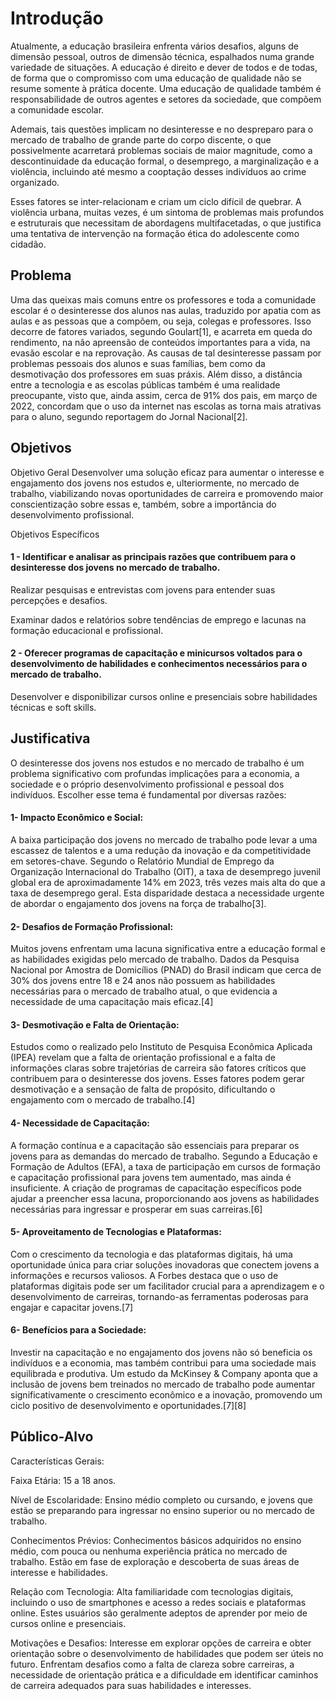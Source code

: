 # Introdução

Atualmente, a educação brasileira enfrenta vários desafios, alguns de dimensão pessoal, outros de dimensão técnica, espalhados numa grande variedade de situações. A educação é direito e dever de todos e de todas, de forma que o compromisso com uma educação de qualidade não se resume somente à prática docente. Uma educação de qualidade também é responsabilidade de outros agentes e setores da sociedade, que compõem a comunidade escolar.

Ademais, tais questões implicam no desinteresse e no despreparo para o mercado de trabalho de grande parte do corpo discente, o que possivelmente acarretará problemas sociais de maior magnitude, como a descontinuidade da educação formal, o desemprego, a marginalização e a violência, incluindo até mesmo a cooptação desses indivíduos ao crime organizado. 

Esses fatores se inter-relacionam e criam um ciclo difícil de quebrar. A violência urbana, muitas vezes, é um sintoma de problemas mais profundos e estruturais que necessitam de abordagens multifacetadas, o que justifica uma tentativa de intervenção na formação ética do adolescente como cidadão.

## Problema

Uma das queixas mais comuns entre os professores e toda a comunidade escolar é o desinteresse dos alunos nas aulas, traduzido por apatia com as aulas e as pessoas que a compõem, ou seja, colegas e professores. Isso decorre de fatores variados, segundo Goulart[1], e acarreta em queda do rendimento, na não apreensão de conteúdos importantes para a vida, na evasão escolar e na reprovação.
As causas de tal desinteresse passam por problemas pessoais dos alunos e suas famílias, bem como da desmotivação dos professores em suas práxis. Além disso, a distância entre a tecnologia e as escolas públicas também é uma realidade preocupante, visto que, ainda assim, cerca de 91% dos pais, em março de 2022, concordam que o uso da internet nas escolas as torna mais atrativas para o aluno, segundo reportagem do Jornal Nacional[2].

## Objetivos

Objetivo Geral
Desenvolver uma solução eficaz para aumentar o interesse e engajamento dos jovens nos estudos e, ulteriormente, no mercado de trabalho, viabilizando novas oportunidades de carreira e promovendo maior conscientização sobre essas e, também, sobre a importância do desenvolvimento profissional.

Objetivos Específicos

#### 1 - Identificar e analisar as principais razões que contribuem para o desinteresse dos jovens no mercado de trabalho.

Realizar pesquisas e entrevistas com jovens para entender suas percepções e desafios.
    
Examinar dados e relatórios sobre tendências de emprego e lacunas na formação educacional e profissional.
    
#### 2 - Oferecer programas de capacitação e minicursos voltados para o desenvolvimento de habilidades e conhecimentos necessários para o mercado de trabalho.

Desenvolver e disponibilizar cursos online e presenciais sobre habilidades técnicas e soft skills.
    

## Justificativa

O desinteresse dos jovens nos estudos e no mercado de trabalho é um problema significativo com profundas implicações para a economia, a sociedade e o próprio desenvolvimento profissional e pessoal dos indivíduos. Escolher esse tema é fundamental por diversas razões:

#### 1- Impacto Econômico e Social:

A baixa participação dos jovens no mercado de trabalho pode levar a uma escassez de talentos e a uma redução da inovação e da competitividade em setores-chave. Segundo o Relatório Mundial de Emprego da Organização Internacional do Trabalho (OIT), a taxa de desemprego juvenil global era de aproximadamente 14% em 2023, três vezes mais alta do que a taxa de desemprego geral. Esta disparidade destaca a necessidade urgente de abordar o engajamento dos jovens na força de trabalho[3].

#### 2- Desafios de Formação Profissional:

Muitos jovens enfrentam uma lacuna significativa entre a educação formal e as habilidades exigidas pelo mercado de trabalho. Dados da Pesquisa Nacional por Amostra de Domicílios (PNAD) do Brasil indicam que cerca de 30% dos jovens entre 18 e 24 anos não possuem as habilidades necessárias para o mercado de trabalho atual, o que evidencia a necessidade de uma capacitação mais eficaz.[4]

#### 3- Desmotivação e Falta de Orientação:

Estudos como o realizado pelo Instituto de Pesquisa Econômica Aplicada (IPEA) revelam que a falta de orientação profissional e a falta de informações claras sobre trajetórias de carreira são fatores críticos que contribuem para o desinteresse dos jovens. Esses fatores podem gerar desmotivação e a sensação de falta de propósito, dificultando o engajamento com o mercado de trabalho.[4]

#### 4- Necessidade de Capacitação:

A formação contínua e a capacitação são essenciais para preparar os jovens para as demandas do mercado de trabalho. Segundo a Educação e Formação de Adultos (EFA), a taxa de participação em cursos de formação e capacitação profissional para jovens tem aumentado, mas ainda é insuficiente. A criação de programas de capacitação específicos pode ajudar a preencher essa lacuna, proporcionando aos jovens as habilidades necessárias para ingressar e prosperar em suas carreiras.[6]

#### 5- Aproveitamento de Tecnologias e Plataformas:

Com o crescimento da tecnologia e das plataformas digitais, há uma oportunidade única para criar soluções inovadoras que conectem jovens a informações e recursos valiosos. A Forbes destaca que o uso de plataformas digitais pode ser um facilitador crucial para a aprendizagem e o desenvolvimento de carreiras, tornando-as ferramentas poderosas para engajar e capacitar jovens.[7]

#### 6- Benefícios para a Sociedade:

Investir na capacitação e no engajamento dos jovens não só beneficia os indivíduos e a economia, mas também contribui para uma sociedade mais equilibrada e produtiva. Um estudo da McKinsey & Company aponta que a inclusão de jovens bem treinados no mercado de trabalho pode aumentar significativamente o crescimento econômico e a inovação, promovendo um ciclo positivo de desenvolvimento e oportunidades.[7][8]

## Público-Alvo

Características Gerais:

Faixa Etária: 15 a 18 anos.

Nível de Escolaridade: Ensino médio completo ou cursando, e jovens que estão se preparando para ingressar no ensino superior ou no mercado de trabalho.

Conhecimentos Prévios: Conhecimentos básicos adquiridos no ensino médio, com pouca ou nenhuma experiência prática no mercado de trabalho. Estão em fase de exploração e descoberta de suas áreas de interesse e habilidades.

Relação com Tecnologia: Alta familiaridade com tecnologias digitais, incluindo o uso de smartphones e acesso a redes sociais e plataformas online. Estes usuários são geralmente adeptos de aprender por meio de cursos online e presenciais.

Motivações e Desafios: Interesse em explorar opções de carreira e obter orientação sobre o desenvolvimento de habilidades que podem ser úteis no futuro. Enfrentam desafios como a falta de clareza sobre carreiras, a necessidade de orientação prática e a dificuldade em identificar caminhos de carreira adequados para suas habilidades e interesses.
